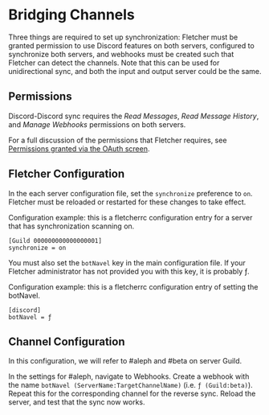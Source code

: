 # Bridging Channels

Three things are required to set up synchronization: Fletcher must be granted permission to use Discord features on both servers, configured to synchronize both servers, and webhooks must be created such that Fletcher can detect the channels. Note that this can be used for unidirectional sync, and both the input and output server could be the same.

## Permissions
Discord-Discord sync requires the *Read Messages*, *Read Message History*, and *Manage Webhooks* permissions on both servers.

For a full discussion of the permissions that Fletcher requires, see [Permissions granted via the OAuth screen](permissions.md).

## Fletcher Configuration
In the each server configuration file, set the `synchronize` preference to `on`. Fletcher must be reloaded or restarted for these changes to take effect.

Configuration example: this is a fletcherrc configuration entry for a server that has synchronization scanning on.

```
[Guild 000000000000000001]
synchronize = on
```
 
You must also set the `botNavel` key in the main configuration file. If your Fletcher administrator has not provided you with this key, it is probably ƒ.

Configuration example: this is a fletcherrc configuration entry of setting the botNavel.

```
[discord]
botNavel = ƒ
```
 
## Channel Configuration
In this configuration, we will refer to #aleph and #beta on server Guild.

In the settings for #aleph, navigate to Webhooks. Create a webhook with the name `botNavel (ServerName:TargetChannelName)` (i.e. `ƒ (Guild:beta)`). Repeat this for the corresponding channel for the reverse sync. Reload the server, and test that the sync now works.

